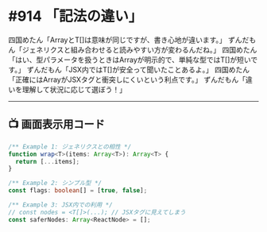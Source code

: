 # #914 「記法の違い」

四国めたん「Array<T>とT[]は意味が同じですが、書き心地が違います。」
ずんだもん「ジェネリクスと組み合わせると読みやすい方が変わるんだね。」
四国めたん「はい、型パラメータを扱うときはArray<T>が明示的で、単純な型ではT[]が短いです。」
ずんだもん「JSX内ではT[]が安全って聞いたことあるよ。」
四国めたん「正確にはArray<T>がJSXタグと衝突しにくいという利点です。」
ずんだもん「違いを理解して状況に応じて選ぼう！」

---

## 📺 画面表示用コード

```typescript
/** Example 1: ジェネリクスとの相性 */
function wrap<T>(items: Array<T>): Array<T> {
  return [...items];
}

/** Example 2: シンプル型 */
const flags: boolean[] = [true, false];

/** Example 3: JSX内での利用 */
// const nodes = <T[]>(...); // JSXタグに見えてしまう
const saferNodes: Array<ReactNode> = [];
```
